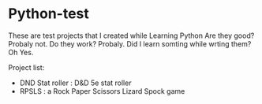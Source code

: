 # Python-test
These are test projects that I created while Learning Python
Are they good? Probaly not. Do they work? Probaly. Did I learn somting while wrting them? Oh Yes. 

Project list: 

- DND Stat roller  : D&D 5e stat roller
- RPSLS            : a Rock Paper Scissors Lizard Spock game

